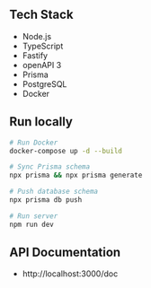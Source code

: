 ## Tech Stack

- Node.js
- TypeScript
- Fastify
- openAPI 3
- Prisma
- PostgreSQL
- Docker

## Run locally

```bash
# Run Docker
docker-compose up -d --build

# Sync Prisma schema
npx prisma && npx prisma generate

# Push database schema
npx prisma db push

# Run server
npm run dev
```

## API Documentation

- http://localhost:3000/doc
